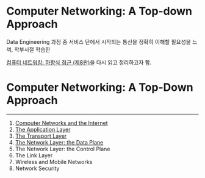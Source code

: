 # Computer Networking: A Top-down Approach

Data Engineering 과정 중 서비스 단에서 시작되는 통신을 정확히 이해할 필요성을 느껴, 학부시절 학습한

[컴퓨터 네트워킹: 하향식 접근 (제8판)](https://product.kyobobook.co.kr/detail/S000003156025)을 다시 읽고 정리하고자 함.

# Computer Networking: A Top-Down Approach
----
1. [Computer Networks and the Internet](https://github.com/torytone/Computer-Network/tree/main/Chapter_1)
2. [The Application Layer](https://github.com/torytone/Computer-Network/tree/main/Chapter_2)
3. [The Transport Layer](https://github.com/torytone/Computer-Network/tree/main/Chapter_3)
4. [The Network Layer: the Data Plane](https://github.com/torytone/Computer-Network/tree/main/Chapter_4)
5. The Network Layer: the Control Plane
6. The Link Layer
7. Wireless and Mobile Networks
8. Network Security
